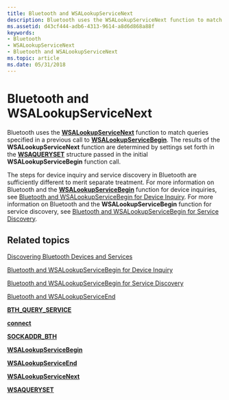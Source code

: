 ```yaml
---
title: Bluetooth and WSALookupServiceNext
description: Bluetooth uses the WSALookupServiceNext function to match queries specified in a previous call to WSALookupServiceBegin.
ms.assetid: d43cf444-adb6-4313-9614-a8d6d868a88f
keywords:
- Bluetooth
- WSALookupServiceNext
- Bluetooth and WSALookupServiceNext
ms.topic: article
ms.date: 05/31/2018
---
```


# Bluetooth and WSALookupServiceNext

Bluetooth uses the [**WSALookupServiceNext**](https://msdn.microsoft.com/library/windows/desktop/ms741641) function to match queries specified in a previous call to [**WSALookupServiceBegin**](https://msdn.microsoft.com/library/windows/desktop/ms741633). The results of the **WSALookupServiceNext** function are determined by settings set forth in the [**WSAQUERYSET**](https://msdn.microsoft.com/library/windows/desktop/ms741679) structure passed in the initial **WSALookupServiceBegin** function call.

The steps for device inquiry and service discovery in Bluetooth are sufficiently different to merit separate treatment. For more information on Bluetooth and the [**WSALookupServiceBegin**](https://msdn.microsoft.com/library/windows/desktop/ms741633) function for device inquiries, see [Bluetooth and WSALookupServiceBegin for Device Inquiry](bluetooth-and-wsalookupservicebegin-for-device-inquiry.md). For more information on Bluetooth and the **WSALookupServiceBegin** function for service discovery, see [Bluetooth and WSALookupServiceBegin for Service Discovery](bluetooth-and-wsalookupservicebegin-for-service-discovery.md).

## Related topics

<dl> <dt>

[Discovering Bluetooth Devices and Services](discovering-bluetooth-devices-and-services.md)
</dt> <dt>

[Bluetooth and WSALookupServiceBegin for Device Inquiry](bluetooth-and-wsalookupservicebegin-for-device-inquiry.md)
</dt> <dt>

[Bluetooth and WSALookupServiceBegin for Service Discovery](bluetooth-and-wsalookupservicebegin-for-service-discovery.md)
</dt> <dt>

[Bluetooth and WSALookupServiceEnd](bluetooth-and-wsalookupserviceend.md)
</dt> <dt>

[**BTH\_QUERY\_SERVICE**](/windows/desktop/api/Ws2bth/ns-ws2bth-_bth_query_service)
</dt> <dt>

[**connect**](https://msdn.microsoft.com/library/windows/desktop/ms737625)
</dt> <dt>

[**SOCKADDR\_BTH**](/windows/desktop/api/Ws2bth/ns-ws2bth-_sockaddr_bth)
</dt> <dt>

[**WSALookupServiceBegin**](https://msdn.microsoft.com/library/windows/desktop/ms741633)
</dt> <dt>

[**WSALookupServiceEnd**](https://msdn.microsoft.com/library/windows/desktop/ms741637)
</dt> <dt>

[**WSALookupServiceNext**](https://msdn.microsoft.com/library/windows/desktop/ms741641)
</dt> <dt>

[**WSAQUERYSET**](https://msdn.microsoft.com/library/windows/desktop/ms741679)
</dt> </dl>

 

 




